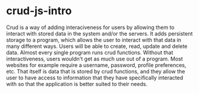 # crud-js-intro

Crud is a way of adding interaciveness for users by allowing them to interact with stored data in the system and/or the servers. 
It adds persistent storage to a program, which allows the user to interact with that data in many different ways.
Users will be able to create, read, update and delete data. Almost every single program runs crud functions. Without that 
interactiveness, users wouldn't get as much use out of a program. Most websites for example require a username, password,
profile preferences, etc. That itself is data that is stored by crud functions, and they allow the user to have access to
information that they have specifically interacted with so that the application is better suited to their needs.
